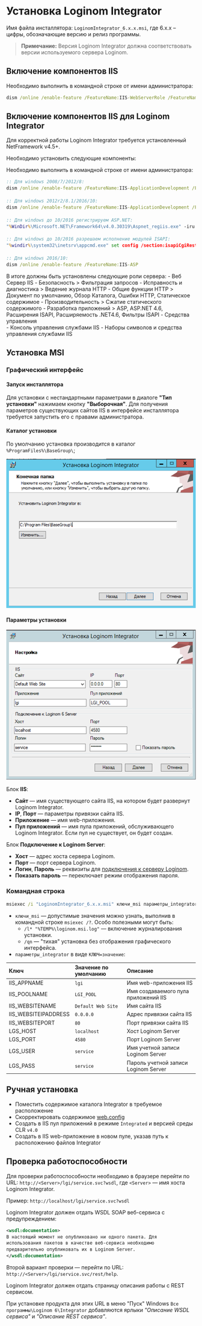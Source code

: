 # Установка Loginom Integrator

Имя файла инсталлятора: `LoginomIntegrator_6.x.x.msi`, где 6.x.x – цифры, обозначающие версию и релиз программы.

> **Примечание:** Версия Loginom Integrator должна соответствовать версии используемого сервера Loginom.

## Включение компонентов IIS

Необходимо выполнить в командной строке от имени администратора:

```cmd
dism /online /enable-feature /FeatureName:IIS-WebServerRole /FeatureName:IIS-WebServer /FeatureName:IIS-WebServerManagementTools /FeatureName:IIS-ManagementScriptingTools
```

## Включение компонентов IIS для Loginom Integrator

Для корректной работы Loginom Integrator требуется установленный NetFramework v4.5+.

Необходимо установить следующие компоненты:

Необходимо выполнить в командной строке от имени администратора:

```cmd
:: Для windows 2008/7/2012/8:
dism /online /enable-feature /FeatureName:IIS-ApplicationDevelopment /FeatureName:IIS-ISAPIExtensions /FeatureName:WAS-WindowsActivationService /FeatureName:WAS-ProcessModel /FeatureName:IIS-NetFxExtensibility /FeatureName:WAS-NetFxEnvironment /FeatureName:WAS-ConfigurationAPI /FeatureName:WCF-HTTP-Activation

:: Для windows 2012r2/8.1/2016/10:
dism /online /enable-feature /FeatureName:IIS-ApplicationDevelopment /FeatureName:IIS-ISAPIExtensions /FeatureName:WAS-WindowsActivationService /FeatureName:WAS-ProcessModel /FeatureName:IIS-ASPNET45 /FeatureName:IIS-NetFxExtensibility45 /FeatureName:NetFx4Extended-ASPNET45 /FeatureName:WCF-Services45 /FeatureName:IIS-ISAPIFilter /FeatureName:WCF-HTTP-Activation45 /all

:: Для windows до 10/2016 регистрируем ASP.NET:
"%WinDir%\Microsoft.NET\Framework64\v4.0.30319\Aspnet_regiis.exe" -iru

:: Для windows до 10/2016 разрешаем исполнение модулей ISAPI:
"%windir%\system32\inetsrv\appcmd.exe" set config /section:isapiCgiRestriction /[path='%WinDir%\Microsoft.NET\Framework64\v4.0.30319\aspnet_isapi.dll'].allowed:True

:: Для windows 2016/10:
dism /online /enable-feature /FeatureName:IIS-ASP
```

В итоге должны быть установлены следующие роли сервера:
    - Веб Сервер IIS
        - Безопасность > Фильтрация запросов
        - Исправность и диагностика > Ведение журнала HTTP
        - Общие функции HTTP > Документ по умолчанию, Обзор Каталога, Ошибки HTTP, Статическое содержимое
        - Производительность > Сжатие статического содержимого
        - Разработка приложений > ASP, ASP.NET 4.6, Расширения ISAPI, Расширяемость .NET4.6, Фильтры ISAPI
    - Средства управления    
        - Консоль управления службами IIS
        - Наборы символов и средства управления службами IIS


## Установка MSI

### Графический интерфейс

#### Запуск инсталлятора

Для установки с нестандартными параметрами в диалоге **"Тип установки"** нажимаем кнопку **"Выборочная"**. Для получения параметров существующих сайтов IIS в интерфейсе инсталлятора требуется запустить его с правами администратора.

#### Каталог установки

По умолчанию установка производится в каталог `%ProgramFiles%\BaseGroup\`;

![](../images/integrator_msi_path.png)

#### Параметры установки

![](../images/integrator_msi_parameters.png)

Блок **IIS**:

* **Сайт** — имя существующего сайта IIS, на котором будет развернут Loginom Integrator.
* **IP**, **Порт** — параметры привязки сайта IIS.
* **Приложение** — имя web-приложения.
* **Пул приложений** — имя пула приложений, обслуживающего Loginom Integrator. Если пул не существует, он будет создан.

Блок **Подключение к Loginom Server**:

* **Хост** — адрес хоста сервера Loginom.
* **Порт** — порт сервера Loginom.
* **Логин**, **Пароль** — реквизиты для [подключения к серверу Loginom](../server/setup.md#uchetnye-zapisi).
* **Показать пароль** — переключает режим отображения пароля.

### Командная строка

```cmd
msiexec /i "LoginomIntegrator_6.x.x.msi" ключи_msi параметры_integrator
```

* `ключи_msi` — допустимые значения можно узнать, выполнив в командной строке `msiexec /?`. Особо полезными могут быть:
  * `/l* "%TEMP%\loginom.msi.log"` — включение журналирования установки.
  * `/qn` — "тихая" установка без отображения графического интерфейса.
* `параметры_integrator` в виде `КЛЮЧ=значение`:

| Ключ | Значение по умолчанию | Описание |
|:--------- |:-------------|:------------- |
| IIS_APPNAME | `lgi` | Имя web-приложения IIS |
| IIS_POOLNAME | `LGI_POOL` | Имя создаваемого пула приложений IIS |
| IIS_WEBSITENAME |  `Default Web Site` | Имя сайта IIS |
| IIS_WEBSITEIPADDRESS | `0.0.0.0` | Адрес привязки сайта IIS |
| IIS_WEBSITEPORT | `80` | Порт привязки сайта IIS |
| LGS_HOST | `localhost` | Хост Loginom Server |
| LGS_PORT | `4580` | Порт Loginom Server |
| LGS_USER | `service` | Имя учетной записи Loginom Server |
| LGS_PASS | `service` | Пароль учетной записи Loginom Server |

## Ручная установка

* Поместить содержимое каталога Integrator в требуемое расположение
* Скорректировать содержимое [web.config](./config.md)
* Создать в IIS пул приложений в режиме `Integrated` и версией среды CLR `v4.0`
* Создать в IIS web-приложение в новом пуле, указав путь к расположению файлов Integrator

## Проверка работоспособности

Для проверки работоспособности необходимо в браузере перейти по URL: `http://<Server>/lgi/service.svc?wsdl`, где `<Server>` — имя хоста Loginom Integrator.

Пример: `http://localhost/lgi/service.svc?wsdl`

Loginom Integrator должен отдать WSDL SOAP веб-сервиса с
предупреждением:

```xml
<wsdl:documentation>
В настоящий момент не опубликовано ни одного пакета. Для
использования пакетов в качестве веб-сервиса необходимо
предварительно опубликовать их в Loginom Server.
</wsdl:documentation>
```

Второй вариант проверки — перейти по URL: `http://<Server>/lgi/service.svc/rest/help`.

Loginom Integrator должен отдать страницу описания работы с REST сервисом.

При установке продукта для этих URL в меню "Пуск" Windows `Все программы\Loginom 6\Integrator` добавляются ярлыки *"Описание WSDL сервиса"* и *"Описание REST сервиса"*.
